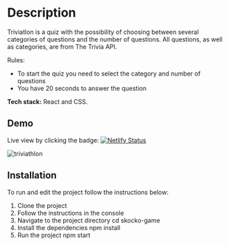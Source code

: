 # Description

Triviatlon is a quiz with the possibility of choosing between several categories of questions and the number of questions. All questions, as well as categories, are from The Trivia API.

Rules:
- To start the quiz you need to select the category and number of questions
- You have 20 seconds to answer the question

**Tech stack:** React and CSS.

## Demo

Live view by clicking the badge: [![Netlify Status](https://api.netlify.com/api/v1/badges/54ece4e2-dc57-42bb-9f3b-72d0c9d59ec0/deploy-status)](https://triviathlon-quiz.netlify.app/)

![triviathlon](https://user-images.githubusercontent.com/49621459/192745222-c31a30ac-fc6c-4a89-9adc-5937fd52f7e2.jpg)

## Installation

To run and edit the project follow the instructions below:

1. Clone the project
2. Follow the instructions in the console
3. Navigate to the project directory cd skocko-game
4. Install the dependencies npm install
5. Run the project npm start
